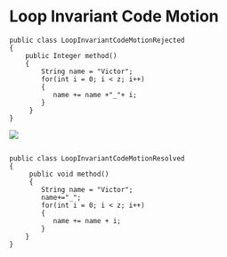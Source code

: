 Loop Invariant Code Motion
=======

```
public class LoopInvariantCodeMotionRejected
{     
    public Integer method()
    {
        String name = "Victor";
        for(int i = 0; i < z; i++)
        {
           name += name +"_"+ i;
        }
     }
}
```

![](http://www.iconki.com/icons/Software-Applications/32x32-Applications-Basics/arrow_down_blue.png)

```

public class LoopInvariantCodeMotionResolved
{
	 public void method()
     {
        String name = "Victor";
        name+="_";
        for(int i = 0; i < z; i++)
        {
           name += name + i;
        }
    }
}
```